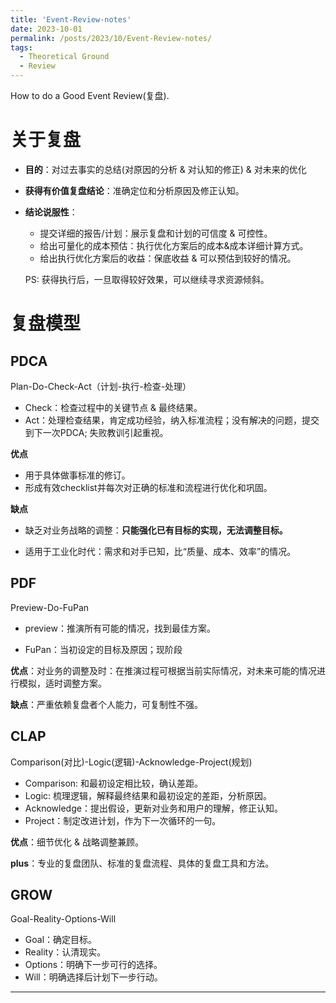 ```yaml
---
title: 'Event-Review-notes'
date: 2023-10-01
permalink: /posts/2023/10/Event-Review-notes/
tags:
  - Theoretical Ground
  - Review
---
```


How to do a Good Event Review(复盘).

# 关于复盘

* **目的**：对过去事实的总结(对原因的分析 & 对认知的修正) & 对未来的优化
* **获得有价值复盘结论**：准确定位和分析原因及修正认知。

* **结论说服性**：

  * 提交详细的报告/计划：展示复盘和计划的可信度 & 可控性。
  * 给出可量化的成本预估：执行优化方案后的成本&成本详细计算方式。
  * 给出执行优化方案后的收益：保底收益 & 可以预估到较好的情况。

  PS: 获得执行后，一旦取得较好效果，可以继续寻求资源倾斜。

# 复盘模型

## PDCA

Plan-Do-Check-Act（计划-执行-检查-处理）

* Check：检查过程中的关键节点 & 最终结果。
* Act：处理检查结果，肯定成功经验，纳入标准流程；没有解决的问题，提交到下一次PDCA; 失败教训引起重视。

**优点**

* 用于具体做事标准的修订。
* 形成有效checklist并每次对正确的标准和流程进行优化和巩固。

**缺点**

* 缺乏对业务战略的调整：**只能强化已有目标的实现，无法调整目标。**

* 适用于工业化时代：需求和对手已知，比“质量、成本、效率”的情况。

## PDF

Preview-Do-FuPan

* preview：推演所有可能的情况，找到最佳方案。

* FuPan：当初设定的目标及原因；现阶段

**优点**：对业务的调整及时：在推演过程可根据当前实际情况，对未来可能的情况进行模拟，适时调整方案。

**缺点**：严重依赖复盘者个人能力，可复制性不强。

## CLAP

Comparison(对比)-Logic(逻辑)-Acknowledge-Project(规划)

* Comparison:  和最初设定相比较，确认差距。
* Logic: 梳理逻辑，解释最终结果和最初设定的差距，分析原因。
* Acknowledge：提出假设，更新对业务和用户的理解，修正认知。
* Project：制定改进计划，作为下一次循环的一句。

**优点**：细节优化 & 战略调整兼顾。

**plus**：专业的复盘团队、标准的复盘流程、具体的复盘工具和方法。

## GROW

Goal-Reality-Options-Will

* Goal：确定目标。
* Reality：认清现实。
* Options：明确下一步可行的选择。
* Will：明确选择后计划下一步行动。




------

